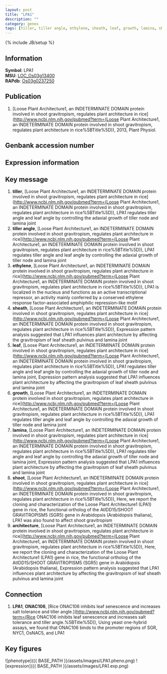 ```yaml
---
layout: post
title: "LPA1"
description: ""
category: genes
tags: [tiller, tiller angle, ethylene, sheath, leaf, growth, lamina, shoot, architecture, Gene]
---
```

{% include JB/setup %}

## Information
__Symbol__: LPA1  
__MSU__: [LOC_Os03g13400](http://rice.plantbiology.msu.edu/cgi-bin/ORF_infopage.cgi?orf=LOC_Os03g13400)  
__RAPdb__: [Os03g0237250](http://rapdb.dna.affrc.go.jp/viewer/gbrowse_details/irgsp1?name=Os03g0237250)  

## Publication
1. [Loose Plant Architecture1, an INDETERMINATE DOMAIN protein involved in shoot gravitropism, regulates plant architecture in rice](http://www.ncbi.nlm.nih.gov/pubmed?term=(Loose Plant Architecture1, an INDETERMINATE DOMAIN protein involved in shoot gravitropism, regulates plant architecture in rice%5BTitle%5D)), 2013, Plant Physiol.

## Genbank accession number

## Expression information

## Key message
1. __tiller__, [Loose Plant Architecture1, an INDETERMINATE DOMAIN protein involved in shoot gravitropism, regulates plant architecture in rice](http://www.ncbi.nlm.nih.gov/pubmed?term=(Loose Plant Architecture1, an INDETERMINATE DOMAIN protein involved in shoot gravitropism, regulates plant architecture in rice%5BTitle%5D)),  LPA1 regulates tiller angle and leaf angle by controlling the adaxial growth of tiller node and lamina joint
2. __tiller angle__, [Loose Plant Architecture1, an INDETERMINATE DOMAIN protein involved in shoot gravitropism, regulates plant architecture in rice](http://www.ncbi.nlm.nih.gov/pubmed?term=(Loose Plant Architecture1, an INDETERMINATE DOMAIN protein involved in shoot gravitropism, regulates plant architecture in rice%5BTitle%5D)),  LPA1 regulates tiller angle and leaf angle by controlling the adaxial growth of tiller node and lamina joint
3. __ethylene__, [Loose Plant Architecture1, an INDETERMINATE DOMAIN protein involved in shoot gravitropism, regulates plant architecture in rice](http://www.ncbi.nlm.nih.gov/pubmed?term=(Loose Plant Architecture1, an INDETERMINATE DOMAIN protein involved in shoot gravitropism, regulates plant architecture in rice%5BTitle%5D)),  LPA1 is localized in the nucleus and functions as an active transcriptional repressor, an activity mainly conferred by a conserved ethylene response factor-associated amphiphilic repression-like motif
4. __sheath__, [Loose Plant Architecture1, an INDETERMINATE DOMAIN protein involved in shoot gravitropism, regulates plant architecture in rice](http://www.ncbi.nlm.nih.gov/pubmed?term=(Loose Plant Architecture1, an INDETERMINATE DOMAIN protein involved in shoot gravitropism, regulates plant architecture in rice%5BTitle%5D)),  Expression pattern analysis suggested that LPA1 influences plant architecture by affecting the gravitropism of leaf sheath pulvinus and lamina joint
5. __leaf__, [Loose Plant Architecture1, an INDETERMINATE DOMAIN protein involved in shoot gravitropism, regulates plant architecture in rice](http://www.ncbi.nlm.nih.gov/pubmed?term=(Loose Plant Architecture1, an INDETERMINATE DOMAIN protein involved in shoot gravitropism, regulates plant architecture in rice%5BTitle%5D)),  LPA1 regulates tiller angle and leaf angle by controlling the adaxial growth of tiller node and lamina joint, Expression pattern analysis suggested that LPA1 influences plant architecture by affecting the gravitropism of leaf sheath pulvinus and lamina joint
6. __growth__, [Loose Plant Architecture1, an INDETERMINATE DOMAIN protein involved in shoot gravitropism, regulates plant architecture in rice](http://www.ncbi.nlm.nih.gov/pubmed?term=(Loose Plant Architecture1, an INDETERMINATE DOMAIN protein involved in shoot gravitropism, regulates plant architecture in rice%5BTitle%5D)),  LPA1 regulates tiller angle and leaf angle by controlling the adaxial growth of tiller node and lamina joint
7. __lamina__, [Loose Plant Architecture1, an INDETERMINATE DOMAIN protein involved in shoot gravitropism, regulates plant architecture in rice](http://www.ncbi.nlm.nih.gov/pubmed?term=(Loose Plant Architecture1, an INDETERMINATE DOMAIN protein involved in shoot gravitropism, regulates plant architecture in rice%5BTitle%5D)),  LPA1 regulates tiller angle and leaf angle by controlling the adaxial growth of tiller node and lamina joint, Expression pattern analysis suggested that LPA1 influences plant architecture by affecting the gravitropism of leaf sheath pulvinus and lamina joint
8. __shoot__, [Loose Plant Architecture1, an INDETERMINATE DOMAIN protein involved in shoot gravitropism, regulates plant architecture in rice](http://www.ncbi.nlm.nih.gov/pubmed?term=(Loose Plant Architecture1, an INDETERMINATE DOMAIN protein involved in shoot gravitropism, regulates plant architecture in rice%5BTitle%5D)),  Here, we report the cloning and characterization of the Loose Plant Architecture1 (LPA1) gene in rice, the functional ortholog of the AtIDD15/SHOOT GRAVITROPISM5 (SGR5) gene in Arabidopsis (Arabidopsis thaliana), LPA1 was also found to affect shoot gravitropism
9. __architecture__, [Loose Plant Architecture1, an INDETERMINATE DOMAIN protein involved in shoot gravitropism, regulates plant architecture in rice](http://www.ncbi.nlm.nih.gov/pubmed?term=(Loose Plant Architecture1, an INDETERMINATE DOMAIN protein involved in shoot gravitropism, regulates plant architecture in rice%5BTitle%5D)),  Here, we report the cloning and characterization of the Loose Plant Architecture1 (LPA1) gene in rice, the functional ortholog of the AtIDD15/SHOOT GRAVITROPISM5 (SGR5) gene in Arabidopsis (Arabidopsis thaliana), Expression pattern analysis suggested that LPA1 influences plant architecture by affecting the gravitropism of leaf sheath pulvinus and lamina joint

## Connection
1. __LPA1__, __ONAC106__, [Rice ONAC106 inhibits leaf senescence and increases salt tolerance and tiller angle.](http://www.ncbi.nlm.nih.gov/pubmed?term=(Rice ONAC106 inhibits leaf senescence and increases salt tolerance and tiller angle.%5BTitle%5D)),  Using yeast one-hybrid assays, we found that ONAC106 binds to the promoter regions of SGR, NYC1, OsNAC5, and LPA1

## Key figures
![phenotype]({{ BASE_PATH }}/assets/images/LPA1.pheno.png)
![expression]({{ BASE_PATH }}/assets/images/LPA1.exp.png)


